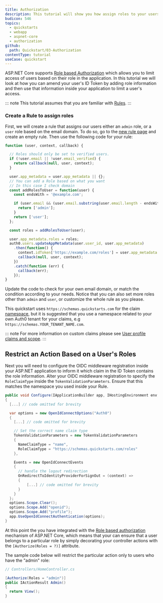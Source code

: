 ```yaml
---
title: Authorization
description: This tutorial will show you how assign roles to your users, and use those claims to authorize or deny a user to access certain routes in the app.
budicon: 546
topics:
  - quickstarts
  - webapp
  - aspnet-core
  - authorization
github:
  path: Quickstart/03-Authorization
contentType: tutorial
useCase: quickstart
---
```


ASP.NET Core supports [Role based Authorization](https://docs.microsoft.com/en-us/aspnet/core/security/authorization/roles) which allows you to limit access of users based on their role in the application. In this tutorial we will look at how you can amend your user's ID Token by adding role information and then use that information inside your application to limit a user's access.

::: note
This tutorial assumes that you are familiar with [Rules](/rules/current).
:::

### Create a Rule to assign roles

First, we will create a rule that assigns our users either an `admin` role, or a `user` role based on the email domain. To do so, go to the [new rule page](${manage_url}/#/rules/new) and create an empty rule. Then use the following code for your rule:

```js
function (user, context, callback) {

  // Roles should only be set to verified users.
  if (!user.email || !user.email_verified) {
    return callback(null, user, context);
  }

  user.app_metadata = user.app_metadata || {};
  // You can add a Role based on what you want
  // In this case I check domain
  const addRolesToUser = function(user) {
    const endsWith = '@example.com';

    if (user.email && (user.email.substring(user.email.length - endsWith.length, user.email.length) === endsWith)) {
      return ['admin'];
    }
    return ['user'];
  };

  const roles = addRolesToUser(user);

  user.app_metadata.roles = roles;
  auth0.users.updateAppMetadata(user.user_id, user.app_metadata)
    .then(function() {
      context.idToken['https://example.com/roles'] = user.app_metadata.roles;
      callback(null, user, context);
    })
    .catch(function (err) {
      callback(err);
    });
}
```

Update the code to check for your own email domain, or match the condition according to your needs. Notice that you can also set more roles other than `admin` and `user`, or customize the whole rule as you please.

This quickstart uses `https://schemas.quickstarts.com` for the claim [namespace](/tokens/concepts/claims-namespacing), but it is suggested that you use a namespace related to your own Auth0 tenant for your claims, e.g `https://schemas.YOUR_TENANT_NAME.com`.

::: note
For more information on custom claims please see [User profile claims and scope](/api-auth/tutorials/adoption/scope-custom-claims).
:::

## Restrict an Action Based on a User's Roles

Next you will need to configure the OIDC middleware registration inside your ASP.NET application to inform it which claim in the ID Token contains the role information. Alter your OIDC middleware registration to specify the `RoleClaimType` inside the `TokenValidationParameters`. Ensure that this matches the namespace you used inside your Rule.

```csharp
public void Configure(IApplicationBuilder app, IHostingEnvironment env, ILoggerFactory loggerFactory, IOptions<Auth0Settings> auth0Settings)
{
  [...] // code omitted for brevity

  var options = new OpenIdConnectOptions("Auth0")
  {
    [...] // code omitted for brevity

    // Set the correct name claim type
    TokenValidationParameters = new TokenValidationParameters
    {
      NameClaimType = "name",
      RoleClaimType = "https://schemas.quickstarts.com/roles"
    },

    Events = new OpenIdConnectEvents
    {
      // handle the logout redirection
      OnRedirectToIdentityProviderForSignOut = (context) =>
      {
          [...] // code omitted for brevity
      }
    }
  };
  options.Scope.Clear();
  options.Scope.Add("openid");
  options.Scope.Add("profile");
  app.UseOpenIdConnectAuthentication(options);
}
```

At this point the you have integrated with the [Role based authorization](https://docs.microsoft.com/en-us/aspnet/core/security/authorization/roles) mechanism of ASP.NET Core, which means that your can ensure that a user belongs to a particular role by simply decorating your controller actions with the `[Authorize(Roles = ?)]` attribute.

The sample code below will restrict the particular action only to users who have the "admin" role:

```csharp
// Controllers/HomeController.cs

[Authorize(Roles = "admin")]
public IActionResult Admin()
{
  return View();
}
```
